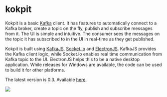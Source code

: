 # kokpit
Kokpit is a basic <a href="https://kafka.apache.org/">Kafka</a> client. It has features to automatically connect to a Kafka broker, create a topic on the fly, publish and subscribe messages from it. The UI is simple and intuitive. The consumer sees the messages on the topic it has subscribed to in the UI in real-time as they get published. 

Kokpit is built using <a href="https://kafka.js.org/">KafkaJS</a>, <a href="https://socket.io/">Socket.io</a> and <a href="http://electronjs.org/">ElectronJS</a>. KafkaJS provides the Kafka client logic, while Socket.io enables real time communication from Kafka topic to the UI. ElectronJS helps this to be a native desktop application. While releases for Windows are available, the code can be used to build it for other platforms.

The latest version is 0.3. Available <a href="https://github.com/daneshzaki/kokpit/releases/tag/v0.3">here</a>.

<img src = "https://raw.githubusercontent.com/daneshzaki/kokpit/main/images/screenshot.png" />

